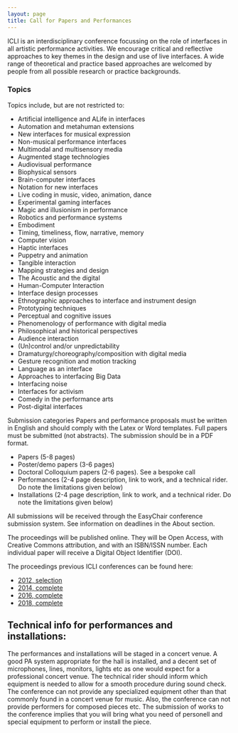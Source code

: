 ```yaml
---
layout: page
title: Call for Papers and Performances
---
```


ICLI is an interdisciplinary conference focussing on the role of interfaces in all artistic performance activities. 
We encourage critical and reflective approaches to key themes in the design and use of live interfaces. 
A wide range of theoretical and practice based approaches are welcomed by people from all possible research or practice backgrounds.

### Topics
Topics include, but are not restricted to:

- Artificial intelligence and ALife in interfaces 
- Automation and metahuman extensions
- New interfaces for musical expression 
- Non-musical performance interfaces 
- Multimodal and multisensory media 
- Augmented stage technologies 
- Audiovisual performance 
- Biophysical sensors 
- Brain-computer interfaces 
- Notation for new interfaces 
- Live coding in music, video, animation, dance 
- Experimental gaming interfaces 
- Magic and illusionism in performance 
- Robotics and performance systems 
- Embodiment 
- Timing, timeliness, flow, narrative, memory 
- Computer vision 
- Haptic interfaces 
- Puppetry and animation 
- Tangible interaction 
- Mapping strategies and design 
- The Acoustic and the digital 
- Human-Computer Interaction 
- Interface design processes 
- Ethnographic approaches to interface and instrument design 
- Prototyping techniques 
- Perceptual and cognitive issues 
- Phenomenology of performance with digital media 
- Philosophical and historical perspectives 
- Audience interaction 
- (Un)control and/or unpredictability 
- Dramaturgy/choreography/composition with digital media 
- Gesture recognition and motion tracking 
- Language as an interface 
- Approaches to interfacing Big Data 
- Interfacing noise 
- Interfaces for activism 
- Comedy in the performance arts 
- Post-digital interfaces 

Submission categories
Papers and performance proposals must be written in English and should comply with the Latex or Word templates. Full papers must be submitted (not abstracts). The submission should be in a PDF format.

* Papers (5-8 pages) 
* Poster/demo papers (3-6 pages) 
* Doctoral Colloquium papers (2-6 pages). See a bespoke call 
* Performances (2-4 page description, link to work, and a technical rider. Do note the limitations given below) 
* Installations (2-4 page description, link to work, and a technical rider. Do note the limitations given below) 

All submissions will be received through the EasyChair conference submission system. See information on deadlines in the About section.

The proceedings will be published online. They will be Open Access, with Creative Commons attribution, and with an ISBN/ISSN number. Each individual paper will receive a Digital Object Identifier (DOI).

The proceedings  previous ICLI conferences can be found here:
- [2012, selection](http://arteca.mit.edu/journal/leonardo-volume-48-issue-3)
- [2014, complete](http://www.cityarts.com/adrianasa/ICLI_2014-Proceedings.pdf)
- [2016, complete](http://thormagnusson.github.io/liveinterfaces/proceedings2016.html)
- [2018, complete](http://www.liveinterfaces.org/2018/)

## Technical info for performances and installations:
The performances and installations will be staged in a concert venue. 
A good PA system appropriate for the hall is installed, and a decent set of microphones, lines, monitors, lights etc as one would expect for a professional concert venue. 
The technical rider should inform which equipment is needed to allow for a smooth procedure during sound check.
The conference can not provide any specialized equipment other than that commonly found in a concert venue for music. Also, the conference can not provide performers for composed pieces etc. 
The submission of works to the conference implies that you will bring what you need of personell and special equipment to perform or install the piece.

 